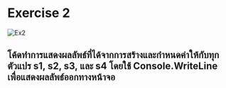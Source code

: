 # Exercise 2
![Ex2](https://github.com/65030179179Pattarapon/03376836-OOP-2566-Lab-03/assets/144198506/a954df7b-5a11-4fdc-987f-4c22e919f0f3)
## โค้ดทำการแสดงผลลัพธ์ที่ได้จากการสร้างและกำหนดค่าให้กับทุกตัวแปร s1, s2, s3, และ s4 โดยใช้ Console.WriteLine เพื่อแสดงผลลัพธ์ออกทางหน้าจอ
